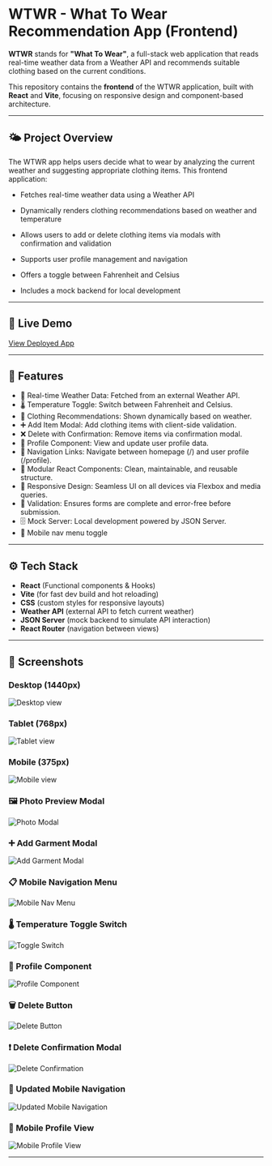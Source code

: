 # WTWR - What To Wear Recommendation App (Frontend)

**WTWR** stands for **"What To Wear"**, a full-stack web application that reads real-time weather data from a Weather API and recommends suitable clothing based on the current conditions.

This repository contains the **frontend** of the WTWR application, built with **React** and **Vite**, focusing on responsive design and component-based architecture.

---

## 🌤 Project Overview

The WTWR app helps users decide what to wear by analyzing the current weather and suggesting appropriate clothing items. This frontend application:

- Fetches real-time weather data using a Weather API

- Dynamically renders clothing recommendations based on weather and temperature

- Allows users to add or delete clothing items via modals with confirmation and validation

- Supports user profile management and navigation

- Offers a toggle between Fahrenheit and Celsius

- Includes a mock backend for local development

---

## 🔗 Live Demo

[View Deployed App](https://tamianna.github.io/se_project_react/)

---

## 🚀 Features

- 📡 Real-time Weather Data: Fetched from an external Weather API.
 - 🌡️ Temperature Toggle: Switch between Fahrenheit and Celsius.
 - 👕 Clothing Recommendations: Shown dynamically based on weather.
- ➕ Add Item Modal: Add clothing items with client-side validation.
- ❌ Delete with Confirmation: Remove items via confirmation modal.
 - 👤 Profile Component: View and update user profile data.
 - 📂 Navigation Links: Navigate between homepage (/) and user profile (/profile).
 - 🧩 Modular React Components: Clean, maintainable, and reusable structure.
 - 📱 Responsive Design: Seamless UI on all devices via Flexbox and media queries.
 - 🧪 Validation: Ensures forms are complete and error-free before submission.
 - 🗄️ Mock Server: Local development powered by JSON Server.
- 📂 Mobile nav menu toggle

---

## ⚙️ Tech Stack

- **React** (Functional components & Hooks)
- **Vite** (for fast dev build and hot reloading)
- **CSS** (custom styles for responsive layouts)
- **Weather API** (external API to fetch current weather)
 - **JSON Server** (mock backend to simulate API interaction)
 - **React Router** (navigation between views)

---

## 📸 Screenshots

### Desktop (1440px)
![Desktop view](./src/images/screenshots/desktop.png)

### Tablet (768px)
![Tablet view](./src/images/screenshots/tablet.png)

### Mobile (375px)
![Mobile view](./src/images/screenshots/mobile.png)

### 🖼️ Photo Preview Modal
![Photo Modal](./src/images/screenshots/preview-modal.png)

### ➕ Add Garment Modal
![Add Garment Modal](./src/images/screenshots/add-garment.png)

### 📋 Mobile Navigation Menu
![Mobile Nav Menu](./src/images/screenshots/nav-menu.png)

### 🌡️ Temperature Toggle Switch  
![Toggle Switch](./src/images/screenshots/toggle-switch.png)

### 👤 Profile Component  
![Profile Component](./src/images/screenshots/profile.png)

### 🗑️ Delete Button  
![Delete Button](./src/images/screenshots/delete-button.png)

### ❗ Delete Confirmation Modal  
![Delete Confirmation](./src/images/screenshots/delete-confirmation.png)

### 🔄 Updated Mobile Navigation  
![Updated Mobile Navigation](./src/images/screenshots/updated-mobile-nav.png)

### 👤 Mobile Profile View  
![Mobile Profile View](./src/images/screenshots/mobile-profile.png)

---